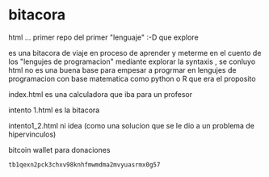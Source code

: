 # bitacora
html ... primer repo del primer "lenguaje" :-D que explore

es una bitacora de viaje en proceso de aprender y meterme en el cuento de los "lengujes de programacion" mediante explorar la syntaxis , se conluyo html no es una buena base para empesar a progrmar  en lengujes  de programacion con base matematica como python o R que era el proposito

index.html es una calculadora que iba para un profesor

intento 1.html es la bitacora

intento1_2.html ni idea (como una solucion que se le dio a un problema de hipervinculos)

bitcoin wallet  para donaciones
	
	tb1qexn2pck3chxv98knhfmwmdma2mvyuasrmx0g57

